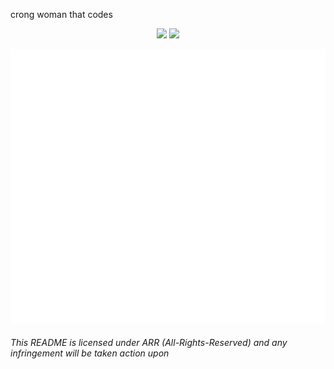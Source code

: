 crong woman that codes

<p align="center">
  <img src="https://github-readme-stats.vercel.app/api?username=ellieisjelly&theme=bear"> 
  <img src="https://github-readme-stats.vercel.app/api/top-langs/?username=ellieisjelly&layout=compact&theme=bear">
</p>

![Metrics](/github-metrics.svg)

###### This README is licensed under ARR (All-Rights-Reserved) and any infringement will be taken action upon
